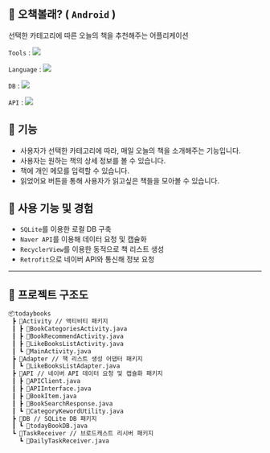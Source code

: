 ## 📗 오책볼래? ( `Android` )

선택한 카테고리에 따른 오늘의 책을 추천해주는 어플리케이션 

`Tools` :  <a href="#" target="_blank"><img src="https://img.shields.io/badge/Android Studio-3DDC84.svg?style=flat&logo=Android-Studio&logoColor=FFFFFF"/></a>&nbsp;

`Language` :  <a href="#" target="_blank"><img src="https://img.shields.io/badge/Java-f89820.svg?style=flat&logo=javalogoColor=FFFFFF"/></a>&nbsp;

`DB` :  <a href="#" target="_blank"><img src="https://img.shields.io/badge/SQLite-003B57.svg?style=flat&logo=SQLite&logoColor=FFFFFF"/></a>&nbsp;

`API` : <a href="#" target="_blank"><img src="https://img.shields.io/badge/Naver API-03C75A.svg?style=flat&logo=Naver&logoColor=FFFFFF"/></a>&nbsp;

## 🧱 기능
+ 사용자가 선택한 카테고리에 따라, 매일 오늘의 책을 소개해주는 기능입니다.
+ 사용자는 원하는 책의 상세 정보를 볼 수 있습니다.
+ 책에 개인 메모를 입력할 수 있습니다.
+ 읽었어요 버튼을 통해 사용자가 읽고싶은 책들을 모아볼 수 있습니다.

## 📌 사용 기능 및 경험

+ `SQLite`를 이용한 로컬 DB 구축
+ `Naver API`를 이용해 데이터 요청 및 캡슐화
+ `RecyclerView`를 이용한 동적으로 책 리스트 생성
+ `Retrofit`으로 네이버 API와 통신해 정보 요청

___

## 📜 프로젝트 구조도

```md
📦todaybooks
 ┣ 📂Activity // 액티비티 패키지
 ┃ ┣ 📜BookCategoriesActivity.java
 ┃ ┣ 📜BookRecommendActivity.java
 ┃ ┣ 📜LikeBooksListActivity.java
 ┃ ┗ 📜MainActivity.java
 ┣ 📂Adapter // 책 리스트 생성 어댑터 패키지
 ┃ ┗ 📜LikeBooksListAdapter.java
 ┣ 📂API // 네이버 API 데이터 요청 및 캡슐화 패키지
 ┃ ┣ 📜APIClient.java
 ┃ ┣ 📜APIInterface.java
 ┃ ┣ 📜BookItem.java
 ┃ ┣ 📜BookSearchResponse.java
 ┃ ┗ 📜CategoryKewordUtility.java
 ┣ 📂DB // SQLite DB 패키지
 ┃ ┗ 📜todayBookDB.java
 ┗ 📂TaskReceiver // 브로드캐스트 리시버 패키지
   ┗ 📜DailyTaskReceiver.java
```